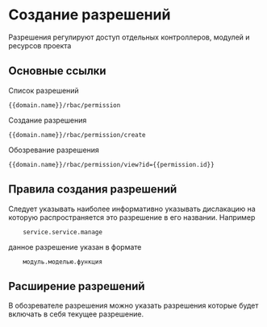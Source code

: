 Создание разрешений
==============

Разрешения регулируют доступ отдельных контроллеров, модулей и ресурсов проекта

## Основные ссылки

Список разрешений

```
{{domain.name}}/rbac/permission
```

Создание разрешения

```
{{domain.name}}/rbac/permission/create
```

Обозревание разрешения

```
{{domain.name}}/rbac/permission/view?id={{permission.id}}
```

## Правила создания разрешений

Следует указывать наиболее информативно указывать дислакацию на которую распространяется это 
разрешение в его названии.
Например
```
	service.service.manage
```

данное разрешение указан в формате
```
	модуль.моделью.функция
``` 

## Расширение разрешений

В обозревателе разрешения можно указать разрешения которые будет включать в себя текущее разрешение.